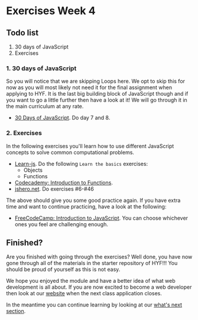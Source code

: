 # Exercises Week 4

## Todo list

1. 30 days of JavaScript
2. Exercises

### 1. 30 days of JavaScript

So you will notice that we are skipping Loops here. We opt to skip this for now as you will most likely not need it for the final assignment when applying to HYF. It is the last big building block of JavaScript though and if you want to go a little further then have a look at it! We will go through it in the main curriculum at any rate.

- [30 Days of JavaScript](https://github.com/Asabeneh/30-Days-Of-JavaScript/blob/master/readMe.md). Do day 7 and 8.

### 2. Exercises

In the following exercises you'll learn how to use different JavaScript concepts to solve common computational problems.

- [Learn-js](https://www.learn-js.org/). Do the following `Learn the basics` exercises:
  - Objects
  - Functions
- [Codecademy: Introduction to Functions](https://www.codecademy.com/courses/introduction-to-javascript/lessons/functions/exercises/intro-to-functions).
- [jshero.net](https://www.jshero.net/en/success.html). Do exercises #6-#46

The above should give you some good practice again. If you have extra time and want to continue practicing, have a look at the following:

- [FreeCodeCamp: Introduction to JavaScript](https://learn.freecodecamp.org/javascript-algorithms-and-data-structures/basic-javascript). You can choose whichever ones you feel are challenging enough.

## Finished?

Are you finished with going through the exercises? Well done, you have now gone through all of the materials in the starter repository of HYF!!! You should be proud of yourself as this is not easy.

We hope you enjoyed the module and have a better idea of what web development is all about. If you are now excited to become a web developer then look at our [website](https://www.hackyourfuture.net/apply) when the next class application closes.

In the meantime you can continue learning by looking at our [what's next section](../NEXT.md).
